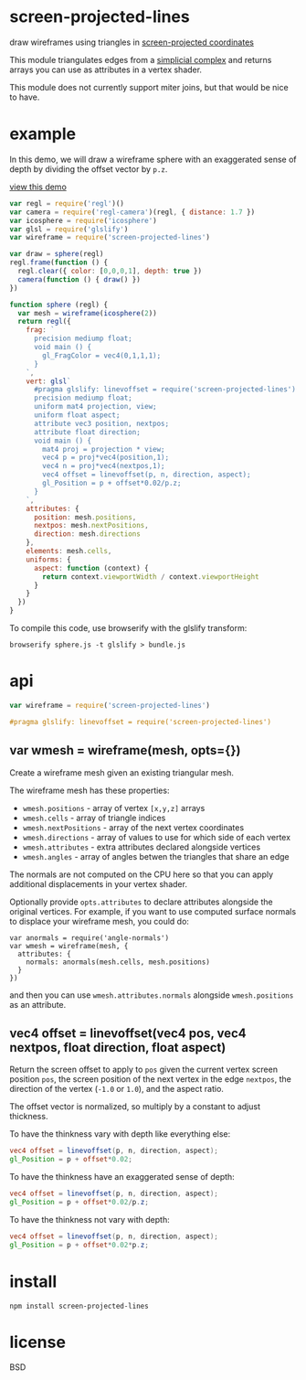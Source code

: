 # screen-projected-lines

draw wireframes using triangles in [screen-projected coordinates][1]

This module triangulates edges from a [simplicial complex][2] and returns
arrays you can use as attributes in a vertex shader.

This module does not currently support miter joins, but that would be nice to
have.

[1]: https://mattdesl.svbtle.com/drawing-lines-is-hard#screenspace-projected-lines_2
[2]: https://npmjs.com/package/simplicial-complex

# example

In this demo, we will draw a wireframe sphere with an exaggerated sense of
depth by dividing the offset vector by `p.z`.

[view this demo](https://substack.neocities.org/wireframe_sphere.html)

``` js
var regl = require('regl')()
var camera = require('regl-camera')(regl, { distance: 1.7 })
var icosphere = require('icosphere')
var glsl = require('glslify')
var wireframe = require('screen-projected-lines')

var draw = sphere(regl)
regl.frame(function () {
  regl.clear({ color: [0,0,0,1], depth: true })
  camera(function () { draw() })
})

function sphere (regl) {
  var mesh = wireframe(icosphere(2))
  return regl({
    frag: `
      precision mediump float;
      void main () {
        gl_FragColor = vec4(0,1,1,1);
      }
    `,
    vert: glsl`
      #pragma glslify: linevoffset = require('screen-projected-lines')
      precision mediump float;
      uniform mat4 projection, view;
      uniform float aspect;
      attribute vec3 position, nextpos;
      attribute float direction;
      void main () {
        mat4 proj = projection * view;
        vec4 p = proj*vec4(position,1);
        vec4 n = proj*vec4(nextpos,1);
        vec4 offset = linevoffset(p, n, direction, aspect);
        gl_Position = p + offset*0.02/p.z;
      }
    `,
    attributes: {
      position: mesh.positions,
      nextpos: mesh.nextPositions,
      direction: mesh.directions
    },
    elements: mesh.cells,
    uniforms: {
      aspect: function (context) {
        return context.viewportWidth / context.viewportHeight
      }
    }
  })
}
```

To compile this code, use browserify with the glslify transform:

```
browserify sphere.js -t glslify > bundle.js
```

# api

``` js
var wireframe = require('screen-projected-lines')
```

``` glsl
#pragma glslify: linevoffset = require('screen-projected-lines')
```

## var wmesh = wireframe(mesh, opts={})

Create a wireframe mesh given an existing triangular mesh.

The wireframe mesh has these properties:

* `wmesh.positions` - array of vertex `[x,y,z]` arrays
* `wmesh.cells` - array of triangle indices
* `wmesh.nextPositions` - array of the next vertex coordinates
* `wmesh.directions` - array of values to use for which side of each vertex
* `wmesh.attributes` - extra attributes declared alongside vertices
* `wmesh.angles` - array of angles betwen the triangles that share an edge

The normals are not computed on the CPU here so that you can apply additional
displacements in your vertex shader.

Optionally provide `opts.attributes` to declare attributes alongside the
original vertices. For example, if you want to use computed surface normals to
displace your wireframe mesh, you could do:

```
var anormals = require('angle-normals')
var wmesh = wireframe(mesh, {
  attributes: {
    normals: anormals(mesh.cells, mesh.positions)
  }
})
```

and then you can use `wmesh.attributes.normals` alongside `wmesh.positions` as
an attribute.

## vec4 offset = linevoffset(vec4 pos, vec4 nextpos, float direction, float aspect)

Return the screen offset to apply to `pos` given the current vertex screen
position `pos`, the screen position of the next vertex in the edge `nextpos`,
the direction of the vertex (`-1.0` or `1.0`), and the aspect ratio.

The offset vector is normalized, so multiply by a constant to adjust thickness.

To have the thinkness vary with depth like everything else:

``` glsl
vec4 offset = linevoffset(p, n, direction, aspect);
gl_Position = p + offset*0.02;
```

To have the thinkness have an exaggerated sense of depth:

``` glsl
vec4 offset = linevoffset(p, n, direction, aspect);
gl_Position = p + offset*0.02/p.z;
```

To have the thinkness not vary with depth:

``` glsl
vec4 offset = linevoffset(p, n, direction, aspect);
gl_Position = p + offset*0.02*p.z;
```

# install

```
npm install screen-projected-lines
```

# license

BSD

